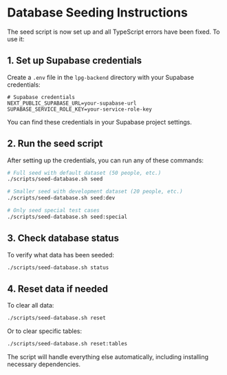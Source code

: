 # Database Seeding Instructions

The seed script is now set up and all TypeScript errors have been fixed. To use it:

## 1. Set up Supabase credentials

Create a `.env` file in the `lpg-backend` directory with your Supabase credentials:

```
# Supabase credentials
NEXT_PUBLIC_SUPABASE_URL=your-supabase-url
SUPABASE_SERVICE_ROLE_KEY=your-service-role-key
```

You can find these credentials in your Supabase project settings.

## 2. Run the seed script

After setting up the credentials, you can run any of these commands:

```bash
# Full seed with default dataset (50 people, etc.)
./scripts/seed-database.sh seed

# Smaller seed with development dataset (20 people, etc.)
./scripts/seed-database.sh seed:dev

# Only seed special test cases
./scripts/seed-database.sh seed:special
```

## 3. Check database status

To verify what data has been seeded:

```bash
./scripts/seed-database.sh status
```

## 4. Reset data if needed

To clear all data:

```bash
./scripts/seed-database.sh reset
```

Or to clear specific tables:

```bash
./scripts/seed-database.sh reset:tables
```

The script will handle everything else automatically, including installing necessary dependencies. 